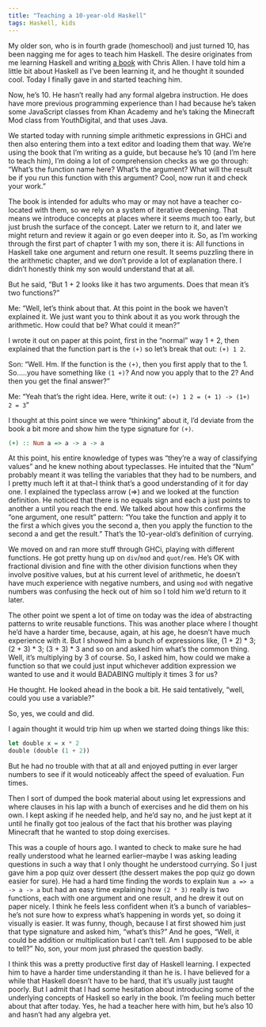 ```yaml
---
title: "Teaching a 10-year-old Haskell"
tags: Haskell, kids
---
```



My older son, who is in fourth grade (homeschool) and just turned 10, has been nagging me for ages to teach him Haskell. The desire originates from me learning Haskell and writing [a book](http://haskellbook.com/) with Chris Allen. I have told him a little bit about Haskell as I’ve been learning it, and he thought it sounded cool. Today I finally gave in and started teaching him.

Now, he’s 10. He hasn’t really had any formal algebra instruction. He does have more previous programming experience than I had because he’s taken some JavaScript classes from Khan Academy and he’s taking the Minecraft Mod class from YouthDigital, and that uses Java.

We started today with running simple arithmetic expressions in GHCi and then also entering them into a text editor and loading them that way. We’re using the book that I’m writing as a guide, but because he’s 10 (and I’m here to teach him), I’m doing a lot of comprehension checks as we go through: “What’s the function name here? What’s the argument? What will the result be if you run this function with this argument? Cool, now run it and check your work.”

The book is intended for adults who may or may not have a teacher co-located with them, so we rely on a system of iterative deepening. That means we introduce concepts at places where it seems much too early, but just brush the surface of the concept. Later we return to it, and later we might return and review it again or go even deeper into it. So, as I’m working through the first part of chapter 1 with my son, there it is: All functions in Haskell take one argument and return one result. It seems puzzling there in the arithmetic chapter, and we don’t provide a lot of explanation there. I didn’t honestly think my son would understand that at all.

But he said, “But 1 + 2 looks like it has two arguments. Does that mean it’s two functions?”

Me: “Well, let’s think about that. At this point in the book we haven’t explained it. We just want you to think about it as you work through the arithmetic. How could that be? What could it mean?”

I wrote it out on paper at this point, first in the “normal” way 1 + 2, then explained that the function part is the `(+)` so let’s break that out: `(+) 1 2`.

Son: “Well. Hm. If the function is the `(+)`, then you first apply that to the 1. So…..you have something like `(1 +)`? And now you apply that to the 2? And then you get the final answer?”

Me: “Yeah that’s the right idea. Here, write it out: `(+) 1 2 = (+ 1) -> (1+)  2 = 3`”

I thought at this point since we were “thinking” about it, I’d deviate from the book a bit more and show him the type signature for `(+)`.

```haskell
(+) :: Num a => a -> a -> a
```

At this point, his entire knowledge of types was “they’re a way of classifying values” and he knew nothing about typeclasses. He intuited that the “Num” probably meant it was telling the variables that they had to be numbers, and I pretty much left it at that–I think that’s a good understanding of it for day one. I explained the typeclass arrow (=>) and we looked at the function definition. He noticed that there is no equals sign and each a just points to another a until you reach the end. We talked about how this confirms the “one argument, one result” pattern: “You take the function and apply it to the first a which gives you the second a, then you apply the function to the second a and get the result.” That’s the 10-year-old’s definition of currying.

We moved on and ran more stuff through GHCi, playing with different functions. He got pretty hung up on `div`/`mod` and `quot`/`rem`. He’s OK with fractional division and fine with the other division functions when they involve positive values, but at his current level of arithmetic, he doesn’t have much experience with negative numbers, and using `mod` with negative numbers was confusing the heck out of him so I told him we’d return to it later.

The other point we spent a lot of time on today was the idea of abstracting patterns to write reusable functions. This was another place where I thought he’d have a harder time, because, again, at his age, he doesn’t have much experience with it. But I showed him a bunch of expressions like, (1 + 2) * 3; (2 + 3) * 3; (3 + 3) * 3 and so on and asked him what’s the common thing. Well, it’s multiplying by 3 of course. So, I asked him, how could we make a function so that we could just input whichever addition expression we wanted to use and it would BADABING multiply it times 3 for us?

He thought. He looked ahead in the book a bit. He said tentatively, “well, could you use a variable?”

So, yes, we could and did.

I again thought it would trip him up when we started doing things like this:

```haskell
let double x = x * 2
double (double (1 + 2))
```

But he had no trouble with that at all and enjoyed putting in ever larger numbers to see if it would noticeably affect the speed of evaluation. Fun times.

Then I sort of dumped the book material about using let expressions and where clauses in his lap with a bunch of exercises and he did them on his own. I kept asking if he needed help, and he’d say no, and he just kept at it until he finally got too jealous of the fact that his brother was playing Minecraft that he wanted to stop doing exercises.

This was a couple of hours ago. I wanted to check to make sure he had really understood what he learned earlier–maybe I was asking leading questions in such a way that I only thought he understood currying. So I just gave him a pop quiz over dessert (the dessert makes the pop quiz go down easier for sure). He had a hard time finding the words to explain `Num a => a -> a -> a` but had an easy time explaining how `(2 * 3)` really is two functions, each with one argument and one result, and he drew it out on paper nicely. I think he feels less confident when it’s a bunch of variables–he’s not sure how to express what’s happening in words yet, so doing it visually is easier. It was funny, though, because I at first showed him just that type signature and asked him, “what’s this?” And he goes, “Well, it could be addition or multiplication but I can’t tell. Am I supposed to be able to tell?” No, son, your mom just phrased the question badly.

I think this was a pretty productive first day of Haskell learning. I expected him to have a harder time understanding it than he is. I have believed for a while that Haskell doesn’t have to be hard, that it’s usually just taught poorly. But I admit that I had some hesitation about introducing some of the underlying concepts of Haskell so early in the book. I’m feeling much better about that after today. Yes, he had a teacher here with him, but he’s also 10 and hasn’t had any algebra yet.
